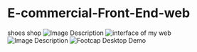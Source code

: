 # E-commercial-Front-End-web
shoes shop
![Image Description](readme-images\image.png)
<img src="readme-images\image.png" alt="interface of my web">
![Image Description](C:\Users\HP\Desktop\choose\footcap-master\readme-images)
![Footcap Desktop Demo](./readme-images/image.png "Desktop Demo")
